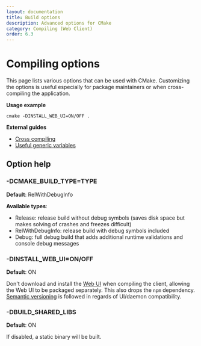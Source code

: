 ```yaml
---
layout: documentation
title: Build options
description: Advanced options for CMake
category: Compiling (Web Client)
order: 6.3
---
```


# Compiling options

This page lists various options that can be used with CMake. Customizing the options is useful especially for package maintainers or when cross-compiling the application.

**Usage example**

`cmake -DINSTALL_WEB_UI=ON/OFF .`


**External guides**

* [Cross compiling](http://www.vtk.org/Wiki/CMake_Cross_Compiling)
* [Useful generic variables](https://gitlab.kitware.com/cmake/community/wikis/doc/cmake/Useful-Variables)


## Option help

### -DCMAKE_BUILD_TYPE=TYPE

**Default**: RelWithDebugInfo

**Available types**:

* Release: release build without debug symbols (saves disk space but makes solving of crashes and freezes difficult)
* RelWithDebugInfo: release build with debug symbols included
* Debug: full debug build that adds additional runtime validations and console debug messages


### -DINSTALL_WEB_UI=ON/OFF

**Default**: ON

Don't download and install the [Web UI](https://github.com/airdcpp-web/airdcpp-webui/) when compiling the client, allowing the Web UI to be packaged separately. This also drops the `npm` dependency. [Semantic versioning](http://semver.org/) is followed in regards of UI/daemon compatibility.

### -DBUILD_SHARED_LIBS

**Default**: ON

If disabled, a static binary will be built.
